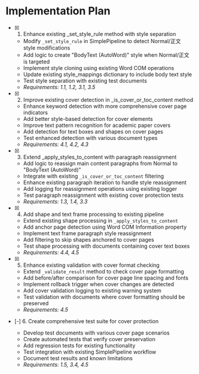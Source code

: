 # Implementation Plan

- [x] 1. Enhance existing _set_style_rule method with style separation





  - Modify `_set_style_rule` in SimplePipeline to detect Normal/正文 style modifications
  - Add logic to create "BodyText (AutoWord)" style when Normal/正文 is targeted
  - Implement style cloning using existing Word COM operations
  - Update existing style_mappings dictionary to include body text style
  - Test style separation with existing test documents
  - _Requirements: 1.1, 1.2, 3.1, 3.5_

- [x] 2. Improve existing cover detection in _is_cover_or_toc_content method





  - Enhance keyword detection with more comprehensive cover page indicators
  - Add better style-based detection for cover elements
  - Improve text pattern recognition for academic paper covers
  - Add detection for text boxes and shapes on cover pages
  - Test enhanced detection with various document types
  - _Requirements: 4.1, 4.2, 4.3_

- [x] 3. Extend _apply_styles_to_content with paragraph reassignment





  - Add logic to reassign main content paragraphs from Normal to "BodyText (AutoWord)"
  - Integrate with existing `_is_cover_or_toc_content` filtering
  - Enhance existing paragraph iteration to handle style reassignment
  - Add logging for reassignment operations using existing logger
  - Test paragraph reassignment with existing cover protection tests
  - _Requirements: 1.3, 1.4, 3.3_



- [x] 4. Add shape and text frame processing to existing pipeline



  - Extend existing shape processing in `_apply_styles_to_content`
  - Add anchor page detection using Word COM Information property
  - Implement text frame paragraph style reassignment
  - Add filtering to skip shapes anchored to cover pages
  - Test shape processing with documents containing cover text boxes
  - _Requirements: 4.4, 4.5_

- [x] 5. Enhance existing validation with cover format checking






  - Extend `_validate_result` method to check cover page formatting
  - Add before/after comparison for cover page line spacing and fonts
  - Implement rollback trigger when cover changes are detected
  - Add cover validation logging to existing warning system
  - Test validation with documents where cover formatting should be preserved
  - _Requirements: 4.5_




- [-] 6. Create comprehensive test suite for cover protection

  - Develop test documents with various cover page scenarios
  - Create automated tests that verify cover preservation
  - Add regression tests for existing functionality
  - Test integration with existing SimplePipeline workflow
  - Document test results and known limitations
  - _Requirements: 1.5, 3.4, 4.5_